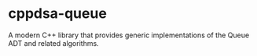 # cppdsa-queue
A modern C++ library that provides generic implementations of the Queue ADT and related algorithms.
